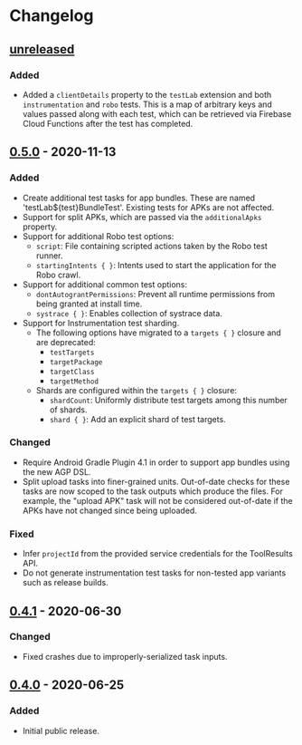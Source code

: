 # Changelog

## [unreleased]

### Added

- Added a `clientDetails` property to the `testLab` extension and both `instrumentation` and `robo` tests. This is a map 
  of arbitrary keys and values passed along with each test, which can be retrieved via Firebase Cloud Functions after
  the test has completed.

## [0.5.0] - 2020-11-13

### Added

- Create additional test tasks for app bundles. These are named 'testLab${test}BundleTest'. Existing tests for APKs are
  not affected.
- Support for split APKs, which are passed via the `additionalApks` property.
- Support for additional Robo test options:
  - `script`: File containing scripted actions taken by the Robo test runner.
  - `startingIntents { }`: Intents used to start the application for the Robo crawl.
- Support for additional common test options:
  - `dontAutograntPermissions`: Prevent all runtime permissions from being granted at install time.
  - `systrace { }`: Enables collection of systrace data.
- Support for Instrumentation test sharding.
  - The following options have migrated to a `targets { }` closure and are deprecated:
    - `testTargets`
    - `targetPackage`
    - `targetClass`
    - `targetMethod`
  - Shards are configured within the `targets { }` closure:
    - `shardCount`: Uniformly distribute test targets among this number of shards.
    - `shard { }`: Add an explicit shard of test targets.

### Changed

- Require Android Gradle Plugin 4.1 in order to support app bundles using the new AGP DSL.
- Split upload tasks into finer-grained units. Out-of-date checks for these tasks are now scoped to the task outputs
  which produce the files. For example, the "upload APK" task will not be considered out-of-date if the APKs have not
  changed since being uploaded.

### Fixed

- Infer `projectId` from the provided service credentials for the ToolResults API.
- Do not generate instrumentation test tasks for non-tested app variants such as release builds.

## [0.4.1] - 2020-06-30

### Changed

- Fixed crashes due to improperly-serialized task inputs.

## [0.4.0] - 2020-06-25

### Added

- Initial public release.

[unreleased]: https://github.com/SimpleFinance/gradle-test-lab-plugin/compare/v0.5.0...HEAD
[0.5.0]: https://github.com/SimpleFinance/gradle-test-lab-plugin/compare/v0.4.1...v0.5.0
[0.4.1]: https://github.com/SimpleFinance/gradle-test-lab-plugin/compare/v0.4.0...v0.4.1
[0.4.0]: https://github.com/SimpleFinance/gradle-test-lab-plugin/releases/tag/v0.4.0

